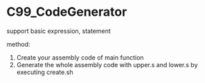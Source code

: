 # C99_CodeGenerator

support basic expression, statement

method:
1. Create your assembly code of main function
2. Generate the whole assembly code with upper.s and lower.s by executing create.sh
